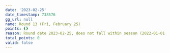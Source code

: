 ```yaml
---
date: '2023-02-25'
date_timestamp: 738576
gg_url: null
name: Round 13 (Fri, February 25)
points: {}
reason: Round date 2023-02-25, does not fall within season (2022-01-01 to 2022-12-30)
total_points: 0
valid: false
---
```

